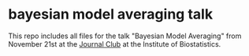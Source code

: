 # bayesian model averaging talk
This repo includes all files for the talk "Bayesian Model Averaging" from November 21st at the [Journal Club](https://www.biostat.uni-hannover.de/) at the Institute of Biostatistics.